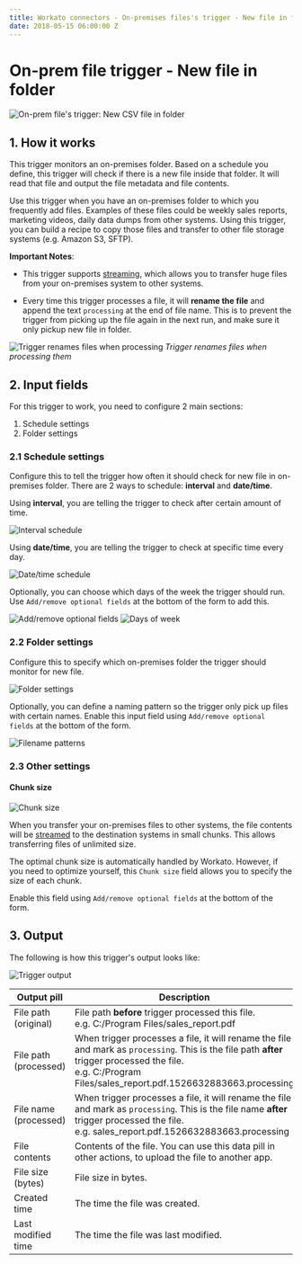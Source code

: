 ```yaml
---
title: Workato connectors - On-premises files's trigger - New file in folder
date: 2018-05-15 06:00:00 Z
---
```



# On-prem file trigger - New file in folder

![On-prem file's trigger: New CSV file in folder](~@img/connectors/on-prem-files/trigger-new-file.png)

## 1. How it works
This trigger monitors an on-premises folder. Based on a schedule you define, this trigger will check if there is a new file inside that folder. It will read that file and output the file metadata and file contents.

Use this trigger when you have an on-premises folder to which you frequently add files. Examples of these files could be weekly sales reports, marketing videos, daily data dumps from other systems. Using this trigger, you can build a recipe to copy those files and transfer to other file storage systems (e.g. Amazon S3, SFTP).

**Important Notes**:
- This trigger supports [streaming](/features/file-streaming.md), which allows you to transfer huge files from your on-premises system to other systems.

- Every time this trigger processes a file, it will **rename the file** and append the text `processing` at the end of file name. This is to prevent the trigger from picking up the file again in the next run, and make sure it only pickup new file in folder.

![Trigger renames files when processing](~@img/connectors/on-prem-files/trigger-file-processing.gif)
*Trigger renames files when processing them*

## 2. Input fields
For this trigger to work, you need to configure 2 main sections:
1. Schedule settings
2. Folder settings

### 2.1 Schedule settings
Configure this to tell the trigger how often it should check for new file in on-premises folder. There are 2 ways to schedule: **interval** and **date/time**.

Using **interval**, you are telling the trigger to check after certain amount of time.

![Interval schedule](~@img/connectors/on-prem-files/trigger-interval.png)

Using **date/time**, you are telling the trigger to check at specific time every day.

![Date/time schedule](~@img/connectors/on-prem-files/trigger-schedule.png)

Optionally, you can choose which days of the week the trigger should run. Use `Add/remove optional fields` at the bottom of the form to add this.

![Add/remove optional fields](~@img/connectors/on-prem-files/add-remove-optional-fields.png)
![Days of week](~@img/connectors/on-prem-files/trigger-schedule-days.png)

### 2.2 Folder settings
Configure this to specify which on-premises folder the trigger should monitor for new file.

![Folder settings](~@img/connectors/on-prem-files/trigger-folder-settings.png)

Optionally, you can define a naming pattern so the trigger only pick up files with certain names. Enable this input field using `Add/remove optional fields` at the bottom of the form.

![Filename patterns](~@img/connectors/on-prem-files/filename-patterns.png)

### 2.3 Other settings
#### Chunk size
![Chunk size](~@img/connectors/on-prem-files/chunk-size.png)

When you transfer your on-premises files to other systems, the file contents will be [streamed](/features/file-streaming.md) to the destination systems in small chunks. This allows transferring files of unlimited size.

The optimal chunk size is automatically handled by Workato. However, if you need to optimize yourself, this `Chunk size` field allows you to specify the size of each chunk.

Enable this field using `Add/remove optional fields` at the bottom of the form.

## 3. Output
The following is how this trigger's output looks like:

![Trigger output](~@img/connectors/on-prem-files/trigger-file-output.png)

| Output pill | Description |
|---|---|
| File path (original) | File path **before** trigger processed this file. <br> e.g. C:/Program Files/sales_report.pdf |
| File path (processed) | When trigger processes a file, it will rename the file and mark as `processing`. This is the file path **after** trigger processed the file. <br> e.g. C:/Program Files/sales_report.pdf.1526632883663.processing |
| File name (processed) | When trigger processes a file, it will rename the file and mark as `processing`. This is the file name **after** trigger processed the file. <br> e.g. sales_report.pdf.1526632883663.processing |
| File contents | Contents of the file. You can use this data pill in other actions, to upload the file to another app. |
| File size (bytes) | File size in bytes. |
| Created time | The time the file was created. |
| Last modified time | The time the file was last modified. |
